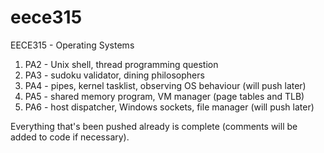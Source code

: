 # eece315
EECE315 - Operating Systems

1. PA2 - Unix shell, thread programming question
2. PA3 - sudoku validator, dining philosophers
3. PA4 - pipes, kernel tasklist, observing OS behaviour (will push later)
4. PA5 - shared memory program, VM manager (page tables and TLB)
5. PA6 - host dispatcher, Windows sockets, file manager (will push later)

Everything that's been pushed already is complete (comments will be added to code if necessary).
